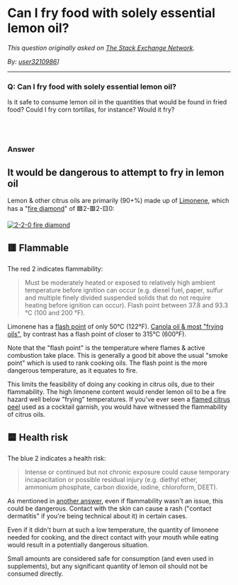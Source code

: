 # Can I fry food with solely essential lemon oil?

_This question originally asked on [The Stack Exchange Network](https://dba.stackexchange.com/q/119493)._

_By: [user3210986](https://dba.stackexchange.com/u/97320)]_
<br><hr>
### Q: Can I fry food with solely essential lemon oil?
<p>Is it safe to consume lemon oil in the quantities that would be found in fried food? Could I fry corn tortillas, for instance? Would it fry?</p>

<br><br>
### Answer 
<h2>It would be dangerous to attempt to fry in lemon oil</h2>
<p>Lemon &amp; other citrus oils are primarily (90+%) made up of <a href="https://en.wikipedia.org/wiki/Limonene" rel="noreferrer">Limonene</a>, which has a &quot;<a href="https://en.wikipedia.org/wiki/NFPA_704" rel="noreferrer">fire diamond</a>&quot; of 🟦2-🟥2-🟨0:</p>
<p><a href="https://i.sstatic.net/bahme.png" rel="noreferrer"><img src="https://i.sstatic.net/bahme.png" alt="2-2-0 fire diamond" /></a></p>
<h2>🟥 Flammable</h2>
<p>The red 2 indicates flammability:</p>
<blockquote>
<p>Must be moderately heated or exposed to relatively high ambient temperature before ignition can occur (e.g. diesel fuel, paper, sulfur and multiple finely divided suspended solids that do not require heating before ignition can occur). Flash point between 37.8 and 93.3 °C (100 and 200 °F).</p>
</blockquote>
<p>Limonene has a <a href="https://en.wikipedia.org/wiki/Flash_point" rel="noreferrer">flash point</a> of only 50°C (122°F). <a href="https://www.reluctantgourmet.com/smoke-point/" rel="noreferrer">Canola oil &amp; most &quot;frying oils&quot;</a>, by contrast has a flash point of closer to 315°C (600°F).</p>
<p>Note that the &quot;flash point&quot; is the temperature where flames &amp; active combustion take place. This is generally a good bit above the usual &quot;smoke point&quot; which is used to rank cooking oils. The flash point is the more dangerous temperature, as it equates to fire.</p>
<p>This limits the feasibility of doing any cooking in citrus oils, due to their flammability. The high limonene content would render lemon oil to be a fire hazard well below &quot;frying&quot; temperatures. If you've ever seen a <a href="https://www.thrillist.com/how-to/how-to-flame-a-citrus-peel" rel="noreferrer">flamed citrus peel</a> used as a cocktail garnish, you would have witnessed the flammability of citrus oils.</p>
<h2>🟦 Health risk</h2>
<p>The blue 2 indicates a health risk:</p>
<blockquote>
<p>Intense or continued but not chronic exposure could cause temporary incapacitation or possible residual injury (e.g. diethyl ether, ammonium phosphate, carbon dioxide, iodine, chloroform, DEET).</p>
</blockquote>
<p>As mentioned in <a href="https://cooking.stackexchange.com/a/119494/45339">another answer</a>, even if flammability wasn't an issue, this could be dangerous. Contact with the skin can cause a rash (&quot;contact dermatitis&quot; if you're being technical about it) in certain cases.</p>
<p>Even if it didn't burn at such a low temperature, the quantity of limonene needed for cooking, and the direct contact with your mouth while eating would result in a potentially dangerous situation.</p>
<p>Small amounts are considered safe for consumption (and even used in supplements), but any significant quantity of lemon oil should not be consumed directly.</p>

